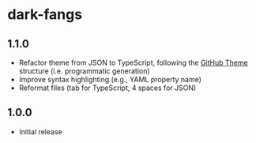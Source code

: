 # dark-fangs

<!-- All notable changes to the "dark-fangs" extension will be documented in this file. -->

<!-- Check [Keep a Changelog](http://keepachangelog.com/) for recommendations on how to structure this file. -->

## 1.1.0

- Refactor theme from JSON to TypeScript, following the [GitHub Theme](https://github.com/primer/github-vscode-theme) structure (i.e. programmatic generation)
- Improve syntax highlighting (e.g., YAML property name)
- Reformat files (tab for TypeScript, 4 spaces for JSON)

## 1.0.0

- Initial release
